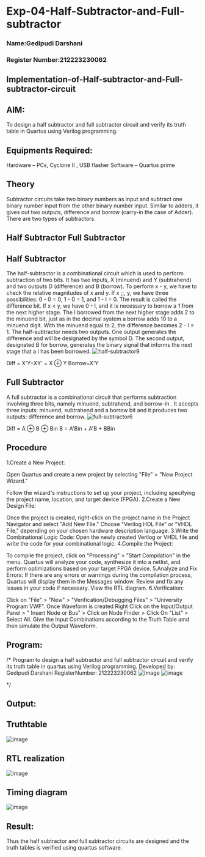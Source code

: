 # Exp-04-Half-Subtractor-and-Full-subtractor
### Name:Gedipudi Darshani
### Register Number:212223230062
## Implementation-of-Half-subtractor-and-Full-subtractor-circuit
## AIM:
To design a half subtractor and full subtractor circuit and verify its truth table in Quartus using Verilog programming.

## Equipments Required:
 Hardware – PCs, Cyclone II , USB flasher
 Software – Quartus prime
## Theory
Subtractor circuits take two binary numbers as input and subtract one binary number input from the other binary number input. Similar to adders, it gives out two outputs, difference and borrow (carry-in the case of Adder). There are two types of subtractors.

## Half Subtractor Full Subtractor
## Half Subtractor
The half-subtractor is a combinational circuit which is used to perform subtraction of two bits. It has two inputs, X (minuend) and Y (subtrahend) and two outputs D (difference) and B (borrow). To perform x - y, we have to check the relative magnitudes of x and y. If x ;;, y, we have three possibilities: 0 - 0 = 0, 1 - 0 = 1, and 1 - I = 0. The result is called the difference bit. If x < y, we have 0 - I, and it is necessary to borrow a 1 from the next higher stage. The I borrowed from the next higher stage adds 2 to the minuend bit, just as in the decimal system a borrow adds 10 to a minuend digit. With the minuend equal to 2, the difference becomes 2 - I = 1. The half-subtractor needs two outputs. One output generates the difference and will be designated by the symbol D. The second output, designated B for borrow, generates the binary signal that informs the next stage that a I has been borrowed.
![half-subtractor9](https://user-images.githubusercontent.com/36288975/166112538-58c3bc7c-ee5d-4e6a-ac8d-8e8328efe27a.png)


Diff = X'Y+XY' = X ⊕ Y
Borrow=X'Y

## Full Subtractor
A full subtractor is a combinational circuit that performs subtraction involving three bits, namely minuend, subtrahend, and borrow-in . It accepts three inputs: minuend, subtrahend and a borrow bit and it produces two outputs: difference and borrow. 
![full-subtractor6](https://user-images.githubusercontent.com/36288975/166112541-24c68359-3de8-4674-ae22-8272ffc385ed.png)


Diff = A ⊕ B ⊕ Bin B = A'Bin + A'B + BBin

## Procedure
1.Create a New Project:

Open Quartus and create a new project by selecting "File" > "New Project Wizard."

Follow the wizard's instructions to set up your project, including specifying the project name, location, and target device (FPGA).
2.Create a New Design File:

Once the project is created, right-click on the project name in the Project Navigator and select "Add New File."
Choose "Verilog HDL File" or "VHDL File," depending on your chosen hardware description
language.
3.Write the Combinational Logic Code:
Open the newly created Verilog or VHDL file and write the code for your combinational logic.
4.Compile the Project:

To compile the project, click on "Processing" > "Start Compilation" in the menu.
Quartus will analyze your code, synthesize it into a netlist, and perform optimizations based on your target FPGA device.
5.Analyze and Fix Errors:
If there are any errors or warnings during the compilation process, Quartus will display them in the Messages window.
Review and fix any issues in your code if necessary. View the RTL diagram.
6.Verification:

Click on "File" > "New" > "Verification/Debugging Files" > "University Program VWF".
Once Waveform is created Right Click on the Input/Output Panel > " Insert Node or Bus" > Click on Node Finder > Click On "List" > Select All.
Give the Input Combinations according to the Truth Table amd then simulate the
Output Waveform.



## Program:
/*
Program to design a half subtractor and full subtractor circuit and verify its truth table in quartus using Verilog programming.
Developed by: Gedipudi Darshani
RegisterNumber: 212223230062
![image](https://github.com/Gedipudidarshani/Experiment--03-Half-Subtractor-and-Full-subtractor/assets/139340574/25e1490e-d9b3-4c21-97e4-5ca2e4088e6e)
![image](https://github.com/Gedipudidarshani/Experiment--03-Half-Subtractor-and-Full-subtractor/assets/139340574/29765f82-ea09-4cd3-ad4f-9368e8349c18)

*/

## Output:

## Truthtable
![image](https://github.com/Gedipudidarshani/Experiment--03-Half-Subtractor-and-Full-subtractor/assets/139340574/f45e19da-425b-48fb-9568-4d3b4d510021)

##  RTL realization
![image](https://github.com/Gedipudidarshani/Experiment--03-Half-Subtractor-and-Full-subtractor/assets/139340574/60934a54-4e95-4095-9da7-b0cddfcf15c7)


## Timing diagram 
![image](https://github.com/Gedipudidarshani/Experiment--03-Half-Subtractor-and-Full-subtractor/assets/139340574/330ee592-bc84-4fdd-bc39-9afb9792b364)


## Result:
Thus the half subtractor and full subtractor circuits are designed and the truth tables is verified using quartus software.
